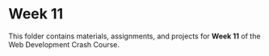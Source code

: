 # Week 11

This folder contains materials, assignments, and projects for **Week 11** of the Web Development Crash Course.

